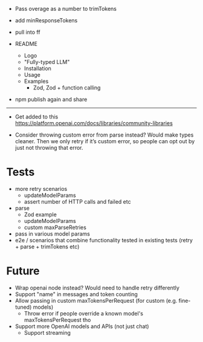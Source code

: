 - Pass overage as a number to trimTokens

- add minResponseTokens

- pull into ff

- README

  - Logo
  - "Fully-typed LLM"
  - Installation
  - Usage
  - Examples
    - Zod, Zod + function calling

- npm publish again and share

---

- Get added to this https://platform.openai.com/docs/libraries/community-libraries

- Consider throwing custom error from parse instead? Would make types cleaner. Then we only retry if it’s custom error, so people can opt out by just not throwing that error.

# Tests

- more retry scenarios
  - updateModelParams
  - assert number of HTTP calls and failed etc
- parse
  - Zod example
  - updateModelParams
  - custom maxParseRetries
- pass in various model params
- e2e / scenarios that combine functionality tested in existing tests (retry + parse + trimTokens etc)

# Future

- Wrap openai node instead? Would need to handle retry differently
- Support "name" in messages and token counting
- Allow passing in custom maxTokensPerRequest (for custom (e.g. fine-tuned) models)
  - Throw error if people override a known model's maxTokensPerRequest tho
- Support more OpenAI models and APIs (not just chat)
  - Support streaming
